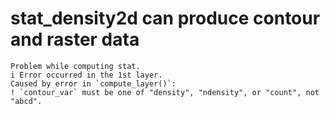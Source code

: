# stat_density2d can produce contour and raster data

    Problem while computing stat.
    i Error occurred in the 1st layer.
    Caused by error in `compute_layer()`:
    ! `contour_var` must be one of "density", "ndensity", or "count", not "abcd".

